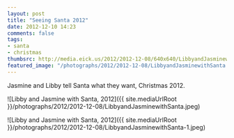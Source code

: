 ```yaml
---
layout: post
title: "Seeing Santa 2012"
date: 2012-12-10 14:23
comments: false
tags: 
- santa
- christmas
thumbsrc: http://media.eick.us/2012/2012-12-08/640x640/LibbyandJasminewithSanta.jpeg
featured_image: "/photographs/2012/2012-12-08/LibbyandJasminewithSanta.jpeg"
---
```

Jasmine and Libby tell Santa what they want, Christmas 2012.

![Libby and Jasmine with Santa, 2012]({{ site.mediaUrlRoot }}/photographs/2012/2012-12-08/LibbyandJasminewithSanta.jpeg)


![Libby and Jasmine with Santa, 2012]({{ site.mediaUrlRoot }}/photographs/2012/2012-12-08/LibbyandJasminewithSanta-1.jpeg)

